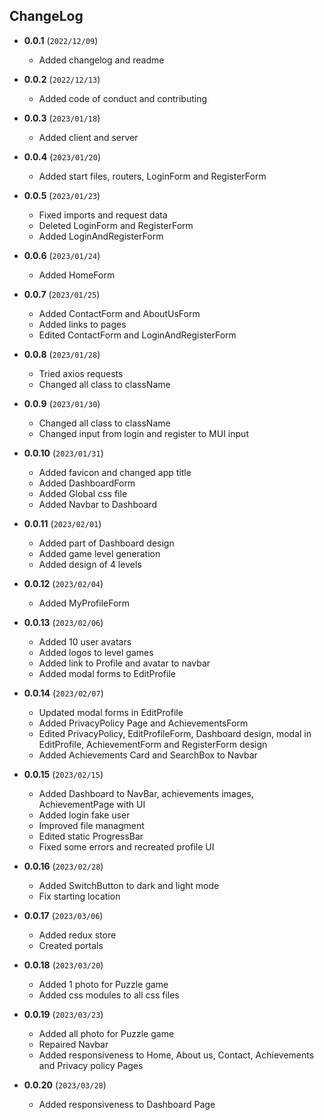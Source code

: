 ## ChangeLog

- **0.0.1** (`2022/12/09`)
	- Added changelog and readme

- **0.0.2** (`2022/12/13`)
	- Added code of conduct and contributing

- **0.0.3** (`2023/01/18`)
	- Added client and server

- **0.0.4** (`2023/01/20`)
	- Added start files, routers, LoginForm and RegisterForm

- **0.0.5** (`2023/01/23`)
	- Fixed imports and request data
	- Deleted LoginForm and RegisterForm
	- Added LoginAndRegisterForm

- **0.0.6** (`2023/01/24`)
	- Added HomeForm

- **0.0.7** (`2023/01/25`)
	- Added ContactForm and AboutUsForm
	- Added links to pages
	- Edited ContactForm and LoginAndRegisterForm

- **0.0.8** (`2023/01/28`)
	- Tried axios requests
	- Changed all class to className

- **0.0.9** (`2023/01/30`)
	- Changed all class to className
	- Changed input from login and register to MUI input

- **0.0.10** (`2023/01/31`)
	- Added favicon and changed app title
	- Added DashboardForm
	- Added Global css file
	- Added Navbar to Dashboard

- **0.0.11** (`2023/02/01`)
	- Added part of Dashboard design
	- Added game level generation
	- Added design of 4 levels

- **0.0.12** (`2023/02/04`)
	- Added MyProfileForm

- **0.0.13** (`2023/02/06`)
	- Added 10 user avatars
	- Added logos to level games
	- Added link to Profile and avatar to navbar
	- Added modal forms to EditProfile

- **0.0.14** (`2023/02/07`)
	- Updated modal forms in EditProfile
	- Added PrivacyPolicy Page and AchievementsForm
	- Edited PrivacyPolicy, EditProfileForm, Dashboard design, modal in EditProfile, AchievementForm and RegisterForm design
	- Added Achievements Card and SearchBox to Navbar

- **0.0.15** (`2023/02/15`)
	- Added Dashboard to NavBar, achievements images, AchievementPage with UI
	- Added login fake user
	- Improved file managment
	- Edited static ProgressBar
	- Fixed some errors and recreated profile UI
	
- **0.0.16** (`2023/02/28`)
	- Added SwitchButton to dark and light mode
	- Fix starting location

- **0.0.17** (`2023/03/06`)
	- Added redux store
	- Created portals

- **0.0.18** (`2023/03/20`)
	- Added 1 photo for Puzzle game
	- Added css modules to all css files

- **0.0.19** (`2023/03/23`)
	- Added all photo for Puzzle game
	- Repaired Navbar
	- Added responsiveness to Home, About us, Contact, Achievements and Privacy policy Pages
	
- **0.0.20** (`2023/03/28`)
	- Added responsiveness to Dashboard Page
